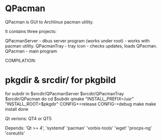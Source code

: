 # QPacman
QPacman is GUI to Archlinux pacman utility.

It contains three projects:

QPacmanServer - dbus server program (works under root) - works with pacman utility.
QPacmanTray   - tray icon - checks updates, loads QPacman.
QPacman       - main program

COMPILATION:

# pkgdir & srcdir/ for pkgbild
for subdir in $srcdir/QPacmanServer $srcdir/QPacmanTray $srcdir/QPacman
do
cd $subdir
qmake "INSTALL_PREFIX=/usr" "INSTALL_ROOT=$pkgdir" CONFIG+=release CONFIG-=debug
make
make install
done

Qt verions: QT4 or QT5

Depends: 'Qt >= 4', 'systemd' 'pacman' 'vorbis-tools' 'wget' 'procps-ng' 'coreutils'

